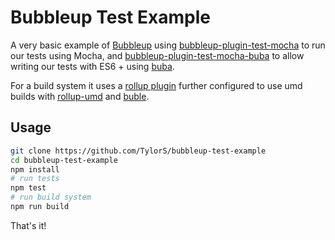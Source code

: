 # Bubbleup Test Example 

A very basic example of [Bubbleup](https://github.com/TylorS/bubbleup) using
[bubbleup-plugin-test-mocha](https://github.com/Tylors/bubbleup-plugin-test-mocha)
to run our tests using Mocha, and 
[bubbleup-plugin-test-mocha-buba](https://github.com/TylorS/bubbleup-plugin-test-mocha-buba)
to allow writing our tests with ES6 + using [buba](https://github.com/davidchase/buba).

For a build system it uses a [rollup plugin](https://github.com/TylorS/bubble-plugin-build-rollup) further configured to use umd builds with [rollup-umd](https://github.com/TylorS/bubble-plugin-build-rollup-umd) and [buble](https://github.com/TylorS/bubble-plugin-build-rollup-buble).

## Usage

```sh
git clone https://github.com/TylorS/bubbleup-test-example
cd bubbleup-test-example
npm install
# run tests
npm test
# run build system
npm run build
```

That's it!
